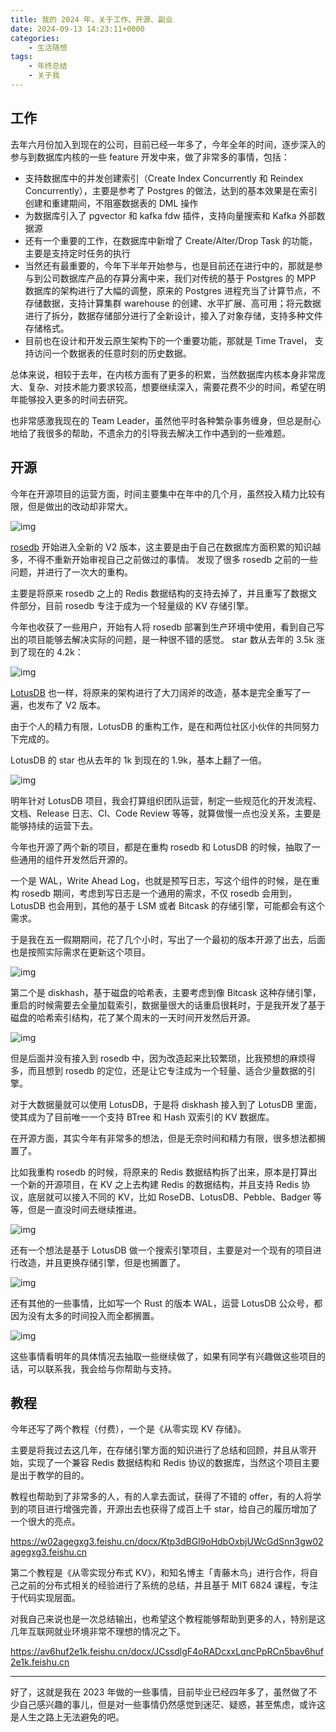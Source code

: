 ```yaml
---
title: 我的 2024 年，关于工作、开源、副业
date: 2024-09-13 14:23:11+0000
categories:
    - 生活随想
tags:
    - 年终总结
    - 关于我
---
```


<script src="https://cdn.jsdelivr.net/combine/npm/tone@14.7.58,npm/@magenta/music@1.23.1/es6/core.js,npm/focus-visible@5,npm/html-midi-player@1.4.0"></script>


<midi-player
  src="http://tannal.github.io/heisemaoyi.midi"
  sound-font visualizer="#myVisualizer">
</midi-player>
<midi-visualizer type="piano-roll" id="myVisualizer"></midi-visualizer>

## **工作**

去年六月份加入到现在的公司，目前已经一年多了，今年全年的时间，逐步深入的参与到数据库内核的一些 feature 开发中来，做了非常多的事情，包括：

- 支持数据库中的并发创建索引（Create Index Concurrently 和 Reindex Concurrently），主要是参考了 Postgres 的做法，达到的基本效果是在索引创建和重建期间，不阻塞数据表的 DML 操作
- 为数据库引入了 pgvector 和 kafka fdw 插件，支持向量搜索和 Kafka 外部数据源
- 还有一个重要的工作，在数据库中新增了 Create/Alter/Drop Task 的功能，主要是支持定时任务的执行
- 当然还有最重要的，今年下半年开始参与，也是目前还在进行中的，那就是参与到公司数据库产品的存算分离中来，我们对传统的基于 Postgres 的 MPP 数据库的架构进行了大幅的调整，原来的 Postgres 进程充当了计算节点，不存储数据，支持计算集群 warehouse 的创建、水平扩展、高可用；将元数据进行了拆分，数据存储部分进行了全新设计，接入了对象存储，支持多种文件存储格式。
- 目前也在设计和开发云原生架构下的一个重要功能，那就是 Time Travel， 支持访问一个数据表的任意时刻的历史数据。

总体来说，相较于去年，在内核方面有了更多的积累，当然数据库内核本身非常庞大、复杂、对技术能力要求较高，想要继续深入，需要花费不少的时间，希望在明年能够投入更多的时间去研究。

也非常感激我现在的 Team Leader，虽然他平时各种繁杂事务缠身，但总是耐心地给了我很多的帮助，不遗余力的引导我去解决工作中遇到的一些难题。

## **开源**

今年在开源项目的运营方面，时间主要集中在年中的几个月，虽然投入精力比较有限，但是做出的改动却非常大。

![img](https://pic4.zhimg.com/80/v2-11d2a4239344002edf53be1c9a3b120f_1440w.webp)

[rosedb](https://link.zhihu.com/?target=https%3A//github.com/rosedblabs/rosedb) 开始进入全新的 V2 版本，这主要是由于自己在数据库方面积累的知识越多，不得不重新开始审视自己之前做过的事情。 发现了很多 rosedb 之前的一些问题，并进行了一次大的重构。

主要是将原来 rosedb 之上的 Redis 数据结构的支持去掉了，并且重写了数据文件部分，目前 rosedb 专注于成为一个轻量级的 KV 存储引擎。

今年也收获了一些用户，开始有人将 rosedb 部署到生产环境中使用，看到自己写出的项目能够去解决实际的问题，是一种很不错的感觉。 star 数从去年的 3.5k 涨到了现在的 4.2k：

![img](https://pic2.zhimg.com/80/v2-238c63987a2dcde83e6ae34e259e1465_1440w.webp)

[LotusDB](https://link.zhihu.com/?target=https%3A//github.com/lotusdblabs/lotusdb) 也一样，将原来的架构进行了大刀阔斧的改造，基本是完全重写了一遍，也发布了 V2 版本。

由于个人的精力有限，LotusDB 的重构工作，是在和两位社区小伙伴的共同努力下完成的。

LotusDB 的 star 也从去年的 1k 到现在的 1.9k，基本上翻了一倍。

![img](https://pic2.zhimg.com/80/v2-1207c7ab2e440f08d160f9005b8b6151_1440w.webp)

明年针对 LotusDB 项目，我会打算组织团队运营，制定一些规范化的开发流程、文档、Release 日志、CI、Code Review 等等，就算做慢一点也没关系，主要是能够持续的运营下去。

今年也开源了两个新的项目，都是在重构 rosedb 和 LotusDB 的时候，抽取了一些通用的组件开发然后开源的。

一个是 WAL，Write Ahead Log，也就是预写日志，写这个组件的时候，是在重构 rosedb 期间，考虑到写日志是一个通用的需求，不仅 rosedb 会用到，LotusDB 也会用到，其他的基于 LSM 或者 Bitcask 的存储引擎，可能都会有这个需求。

于是我在五一假期期间，花了几个小时，写出了一个最初的版本开源了出去，后面也是按照实际需求在更新这个项目。

![img](https://pic3.zhimg.com/80/v2-fa69871e9b060cb4dbae08284e9da43e_1440w.webp)

第二个是 diskhash，基于磁盘的哈希表，主要考虑到像 Bitcask 这种存储引擎，重启的时候需要去全量加载索引，数据量很大的话重启很耗时，于是我开发了基于磁盘的哈希索引结构，花了某个周末的一天时间开发然后开源。

![img](https://pic3.zhimg.com/80/v2-c2c268a8edc36dce7d795c2df2e3e78a_1440w.webp)

但是后面并没有接入到 rosedb 中，因为改造起来比较繁琐，比我预想的麻烦得多，而且想到 rosedb 的定位，还是让它专注成为一个轻量、适合少量数据的引擎。

对于大数据量就可以使用 LotusDB，于是将 diskhash 接入到了 LotusDB 里面，使其成为了目前唯一一个支持 BTree 和 Hash 双索引的 KV 数据库。

在开源方面，其实今年有非常多的想法，但是无奈时间和精力有限，很多想法都搁置了。

比如我重构 rosedb 的时候，将原来的 Redis 数据结构拆了出来，原本是打算出一个新的开源项目，在 KV 之上去构建 Redis 的数据结构，并且支持 Redis 协议，底层就可以接入不同的 KV，比如 RoseDB、LotusDB、Pebble、Badger 等等，但是一直没时间去继续推进。

![img](https://pic1.zhimg.com/80/v2-74761627dfa2afe6f0f15c5b9095d6d0_1440w.webp)

还有一个想法是基于 LotusDB 做一个搜索引擎项目，主要是对一个现有的项目进行改造，并且更换存储引擎，但是也搁置了。

![img](https://pic3.zhimg.com/80/v2-7fcbac58f1d165835a1ebbb078f8c62a_1440w.webp)

还有其他的一些事情，比如写一个 Rust 的版本 WAL，运营 LotusDB 公众号，都因为没有太多的时间投入而全都搁置。

![img](https://pic3.zhimg.com/80/v2-68c117c1d37da34cacc49fdfc6b2c57e_1440w.webp)

这些事情看明年的具体情况去抽取一些继续做了，如果有同学有兴趣做这些项目的话，可以联系我，我会给与你帮助与支持。

## **教程**

今年还写了两个教程（付费），一个是《从零实现 KV 存储》。

主要是将我过去这几年，在存储引擎方面的知识进行了总结和回顾，并且从零开始，实现了一个兼容 Redis 数据结构和 Redis 协议的数据库，当然这个项目主要是出于教学的目的。

教程也帮助到了非常多的人，有的人拿去面试，获得了不错的 offer，有的人将学到的项目进行增强完善，开源出去也获得了成百上千 star，给自己的履历增加了一个很大的亮点。

https://w02agegxg3.feishu.cn/docx/Ktp3dBGl9oHdbOxbjUWcGdSnn3gw02agegxg3.feishu.cn

第二个教程是《从零实现分布式 KV》，和知名博主「青藤木鸟」进行合作，将自己之前的分布式相关的经验进行了系统的总结，并且基于 MIT 6824 课程，专注于代码实现层面。

对我自己来说也是一次总结输出，也希望这个教程能够帮助到更多的人，特别是这几年互联网就业环境非常不理想的情况之下。

https://av6huf2e1k.feishu.cn/docx/JCssdlgF4oRADcxxLqncPpRCn5bav6huf2e1k.feishu.cn

------

好了，这就是我在 2023 年做的一些事情，目前毕业已经四年多了，虽然做了不少自己感兴趣的事儿，但是对一些事情仍然感觉到迷茫、疑惑，甚至焦虑，或许这是人生之路上无法避免的吧。
